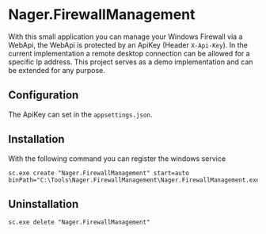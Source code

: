# Nager.FirewallManagement

With this small application you can manage your Windows Firewall via a WebApi, the WebApi is protected by an ApiKey (Header `X-Api-Key`).
In the current implementation a remote desktop connection can be allowed for a specific Ip address. This project serves as a demo implementation and can be extended for any purpose. 

## Configuration
The ApiKey can set in the `appsettings.json`.

## Installation

With the following command you can register the windows service

```
sc.exe create "Nager.FirewallManagement" start=auto binPath="C:\Tools\Nager.FirewallManagement\Nager.FirewallManagement.exe"
```

## Uninstallation

```
sc.exe delete "Nager.FirewallManagement"
```
